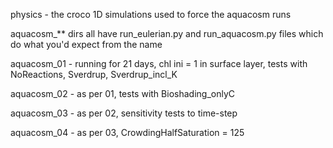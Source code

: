 physics - the croco 1D simulations used to force the aquacosm runs

aquacosm_** dirs all have run_eulerian.py and run_aquacosm.py files which do what you'd expect from the name

aquacosm_01 - running for 21 days, chl ini = 1 in surface layer, tests with NoReactions, Sverdrup, Sverdrup_incl_K

aquacosm_02 - as per 01, tests with Bioshading_onlyC

aquacosm_03 - as per 02, sensitivity tests to time-step

aquacosm_04 - as per 03, CrowdingHalfSaturation = 125
